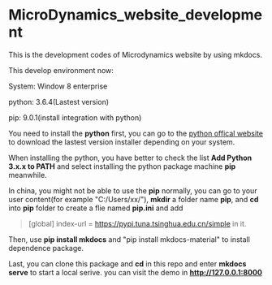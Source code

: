 # MicroDynamics_website_development

This is the development codes of Microdynamics website by using mkdocs.

This develop environment now:

System: Window 8 enterprise

python: 3.6.4(Lastest version)

pip: 9.0.1(install integration with python)

You need to install the **python** first, you can go to the [python offical website](https://www.python.org/downloads/) to download the lastest version installer depending on your system.

When installing the python, you have better to check the list **Add Python 3.x.x to PATH** and select installing the python package machine **pip** meanwhile.

In china, you might not be able to use the **pip** normally, you can go to your user content(for example "C:/Users/xx/"), **mkdir** a folder name **pip**, and **cd** into **pip** folder to create a flie named **pip.ini** and add 
> [global]
  index-url = https://pypi.tuna.tsinghua.edu.cn/simple
in it.


Then, use **pip install mkdocs** and "pip install mkdocs-material" to install dependence package.

Last, you can clone this package and **cd** in this repo and enter **mkdocs serve** to start a local serive. you can visit the demo in **http://127.0.0.1:8000**